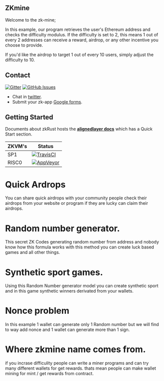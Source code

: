 ## ZKmine
Welcome to the zk-mine;

In this example, our program retrieves the user's Ethereum address and checks the difficulty modulus. If the difficulty is set to 2, this means 1 out of every 2 addresses can receive a reward, airdrop, or any other incentive you choose to provide.

If you'd like the airdrop to target 1 out of every 10 users, simply adjust the difficulty to 10.

## Contact

[![Gitter](https://img.shields.io/gitter/room/nwjs/nw.js.svg)](https://x.com/yasinaktimur/)
[![GitHub Issues](https://img.shields.io/badge/open%20issues-0-yellow.svg)](https://github.com/omgbbqhaxx/zkmine/issues)

- Chat in [twitter](https://x.com/yasinaktimur).
- Submit your zk-app [Google forms](https://forms.gle/YKo3P8XSDx4KYD768).



## Getting Started

Documents about zkRust hosts the **[alignedlayer docs](https://docs.alignedlayer.com/)**  which
has a Quick Start section.

ZKVM's | Status
---------------- | ----------
SP1 | [![TravisCI](https://img.shields.io/badge/build-passing-brightgreen.svg)](https://travis-ci.org/cloudbank/cloudbank-github)
RISC0         | [![AppVeyor](https://img.shields.io/badge/build-passing-brightgreen.svg)](https://ci.appveyor.com/project/cloudbank/cloudbank-github)

 


# Quick Ardrops

You can share quick airdrops with your community people check 
their airdrops from your website or program if they are lucky can claim their airdrops.

# Random number generator.

This secret ZK Codes generating random number from address and nobody know how this formula works with this method you can create luck based games and all other things.

# Synthetic sport games.

Using this Random Number generator model you can create synthetic sport and in this game synthetic winners derivated from your wallets.


# Nonce problem

In this example 1 wallet can generate only 1 Random number but we will find to way add nonce and 1 wallet can generate more than 1 sign.

# Where zkmine name comes from.

if you incrase difficulity people can write a miner programs and can try many different wallets for get rewards. thats mean people can make wallet mining for mint / get rewards from contract.


